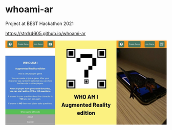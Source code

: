 # whoami-ar

Project at BEST Hackathon 2021

https://strdr4605.github.io/whoami-ar

![banner](banner.jpg)
